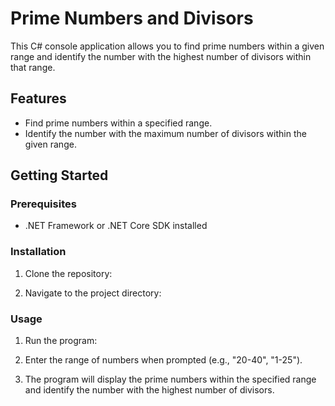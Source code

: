 # Prime Numbers and Divisors

This C# console application allows you to find prime numbers within a given range and identify the number with the highest number of divisors within that range.

## Features

- Find prime numbers within a specified range.
- Identify the number with the maximum number of divisors within the given range.

## Getting Started

### Prerequisites

- .NET Framework or .NET Core SDK installed

### Installation

1. Clone the repository:


2. Navigate to the project directory:


### Usage

1. Run the program:

2. Enter the range of numbers when prompted (e.g., "20-40", "1-25").

3. The program will display the prime numbers within the specified range and identify the number with the highest number of divisors.


